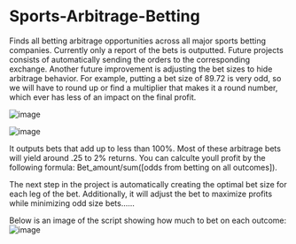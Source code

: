 # Sports-Arbitrage-Betting
Finds all betting arbitrage opportunities across all major sports betting companies. Currently only a report of the bets is outputted. Future projects consists of automatically sending the orders to the corresponding exchange.  Another future improvement is adjusting the bet sizes to hide arbitrage behavior. For example, putting a bet size of 89.72 is very odd, so we will have to round up or find a multiplier that makes it a round number, which ever has less of an impact on the final profit.


![image](https://user-images.githubusercontent.com/65280357/205215899-bb5810b3-a9d4-4b2f-adc7-836cae4f7bdc.png)


![image](https://user-images.githubusercontent.com/65280357/205215848-d7e40cd4-cd6b-47dd-8242-f599c5ce334d.png)

It outputs bets that add up to less than 100%. Most of these arbitrage bets will yield around .25 to 2% returns. 
You can calculte youll profit by the following formula: Bet_amount/sum([odds from betting on all outcomes]). 

The next step in the project is automatically creating the optimal bet size for each leg of the bet. Additionally, it will adjust the bet to maximize profits while minimizing odd size bets......

Below is an image of the script showing how much to bet on each outcome: 
![image](https://user-images.githubusercontent.com/65280357/206364116-7d5d5f04-8469-4570-8f13-e7c8fafd5301.png)


